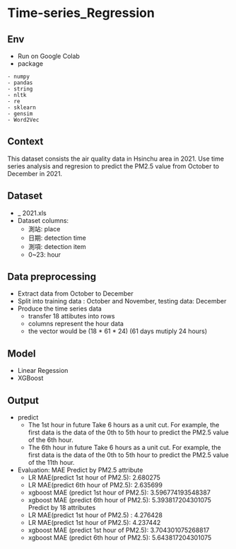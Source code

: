 # Time-series_Regression

## Env
* Run on Google Colab
* package
```
- numpy
- pandas
- string
- nltk
- re
- sklearn
- gensim
- Word2Vec
```
## Context
This dataset consists the air quality data in Hsinchu area in 2021. Use time series analysis and regresion to predict the PM2.5 value from October to December in 2021.

## Dataset 
* _ 2021.xls
* Dataset columns:
    - 測站: place
    - 日期: detection time
    - 測項: detection item
    - 0~23: hour
## Data preprocessing
* Extract data from October to December
* Split into training data : October and November, testing data: December
* Produce the time series data
  - transfer 18 attibutes into rows
  - columns represent the hour data
  - the vector would be (18 * 61 * 24) (61 days mutiply 24 hours)

## Model 
* Linear Regession
* XGBoost

## Output
* predict 
  - The 1st hour in future
    Take 6 hours as a unit cut. For example, the first data is the data of the 0th to 5th hour to predict the PM2.5 value of the 6th hour. 
  - The 6th hour in future
    Take 6 hours as a unit cut. For example, the first data is the data of the 0th to 5th hour to predict the PM2.5 value of the 11th hour.
* Evaluation: MAE
  Predict by PM2.5 attribute
  - LR MAE(predict 1st hour of PM2.5): 2.680275
  - LR MAE(predict 6th hour of PM2.5): 2.635699
  - xgboost MAE (predict 1st hour of PM2.5):  3.596774193548387
  - xgboost MAE (predict 6th hour of PM2.5):  5.393817204301075
  Predict by 18 attributes
  - LR MAE(predict 1st hour of PM2.5) : 4.276428
  - LR MAE(predict 1st hour of PM2.5):  4.237442
  - xgboost MAE (predict 1st hour of PM2.5):  3.704301075268817
  - xgboost MAE (predict 6th hour of PM2.5):  5.643817204301075
